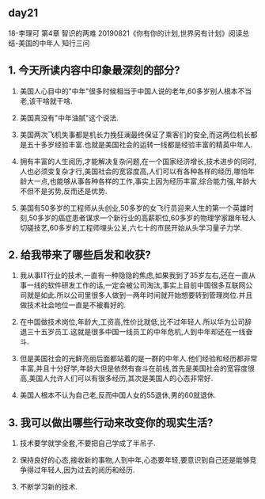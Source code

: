## day21

18-李理可
第4章 智识的两难
20190821《你有你的计划,世界另有计划》阅读总结-美国的中年人
知行三问

## 1. 今天所读内容中印象最深刻的部分?

1. 美国人心目中的"中年"很多时候相当于中国人说的老年,60多岁别人根本不当老,该干啥就干啥.

2. 美国真没有"中年油腻"这个说法.

3. 美国两次飞机失事都是机长力挽狂澜最终保证了乘客们的安全,而这两位机长都是五十多岁经验丰富.也就是美国社会的运转一线都是经验丰富的精英中年人.

4. 拥有丰富的人生阅历,才能解决复杂问题,在一个国家经济增长,技术进步的同时,人也必须变复杂才行,美国社会的宽容度高,人们可以有各种各样的经历,哪怕年龄大一点,也能够从事各种各样的工作,事实上因为经历丰富,综合能力强,年龄大不但不是劣势,反而还是优势.

5. 美国有50多岁的工程师从头创业,50多岁的女飞行员迎来人生的第一个英雄时刻,50多岁的癌症患者谋求一个新行业的高薪职位,60多岁的物理学家跟年轻人切磋技艺,60多岁的工程师埋头公关,六七十的市民开始从头学习量子力学.

## 2. 给我带来了哪些启发和收获?

1. 我从事IT行业的技术,一直有一种隐隐的焦虑,如果我到了35岁左右,还在一直从事一线的软件研发工作的话,一定会被公司淘汰,事实上目前中国很多互联网公司就是如此.所以公司里很多人做到一两年时间就开始想要转到管理岗位.并且做技术社会地位一直是不被看好的.

2. 在中国做技术岗位,年龄大,工资高,性价比就低,比不过年轻人.所以华为公司辞退三十五岁员工.这就是很多中国一线员工的中年危机,人到中年却还在一线奋斗.

3. 但是美国社会的光鲜亮丽后面都站着的是一群的中年人.他们经验和经历都非常丰富,并且十分好学,年龄大但是依然有奋斗在前线,首先是美国社会的宽容度很高,美国人允许人们可以有很多经历,其次是美国人的心态非常好.

4. 美国人根本不认为自己老,反而中国人女的55退休,男的60就退休.
 
## 3. 我可以做出哪些行动来改变你的现实生活?

1. 技术要学就学全套,不要把自己学成了半吊子.

2. 保持良好的心态,接收新的事物,人到中年,心态要年轻,要意识到自己还是能够竞争得过年轻人,因为过去的阅历和经历.

3. 不断学习新的技术.